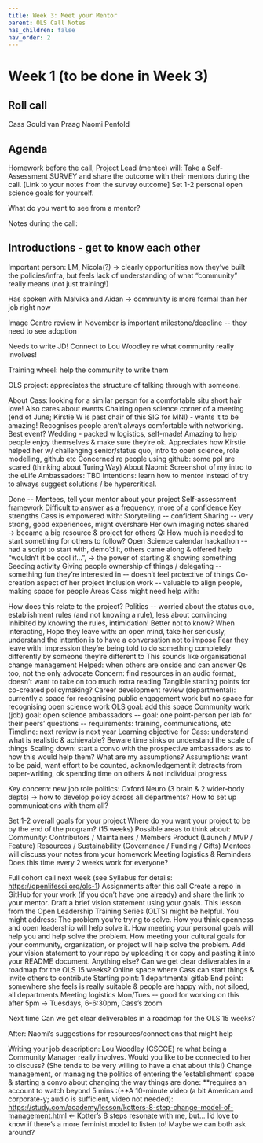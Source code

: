 ```yaml
---
title: Week 3: Meet your Mentor
parent: OLS Call Notes
has_children: false
nav_order: 2
---
```


# Week 1 (to be done in Week 3)
## Roll call
Cass Gould van Praag
Naomi Penfold

## Agenda

Homework before the call, Project Lead (mentee) will:
Take a Self-Assessment SURVEY and share the outcome with their mentors during the call.
 [Link to your notes from the survey outcome]
Set 1-2 personal open science goals for yourself.




What do you want to see from a mentor?




Notes during the call:

## Introductions - get to know each other

Important person: LM, Nicola(?) → clearly opportunities now they’ve built the policies/infra, but feels lack of understanding of what “community” really means (not just training!)

Has spoken with Malvika and Aidan → community is more formal than her job right now

Image Centre review in November is important milestone/deadline -- they need to see adoption

Needs to write JD! Connect to Lou Woodley re what community really involves!

Training wheel: help the community to write them

OLS project: appreciates the structure of talking through with someone.

About Cass:
looking for a similar person for a comfortable situ
short hair love!
Also cares about events
Chairing open science corner of a meeting (end of June; Kirstie W is past chair of this SIG for MNI) - wants it to be amazing! Recognises people aren’t always comfortable with networking.
Best event? Wedding - packed w logistics, self-made! Amazing to help people enjoy themselves & make sure they’re ok.
Appreciates how Kirstie helped her w/ challenging senior/status quo, intro to open science, role modelling, github etc
Concerned re people using github: some ppl are scared (thinking about Turing Way)
About Naomi:
Screenshot of my intro to the eLife Ambassadors:
TBD
Intentions: learn how to mentor instead of try to always suggest solutions / be hypercritical.


Done -- Mentees, tell your mentor about your project
Self-assessment framework
Difficult to answer as a frequency, more of a confidence
Key strengths Cass is empowered with:
Storytelling -- confident
Sharing -- very strong, good experiences, might overshare
Her own imaging notes shared → became a big resource & project for others
Q: How much is needed to start something for others to follow?
Open Science calendar hackathon -- had a script to start with, demo’d it, others came along & offered help “wouldn’t it be cool if…”, → the power of starting & showing something
Seeding activity
Giving people ownership of things / delegating -- something fun they’re interested in -- doesn’t feel protective of things
Co-creation aspect of her project
Inclusion work -- valuable to align people, making space for people
Areas Cass might need help with:
>>
How does this relate to the project?
Politics -- worried about the status quo, establishment rules (and not knowing a rule), less about convincing
Inhibited by knowing the rules, intimidation! Better not to know?
When interacting,
Hope they leave with: an open mind, take her seriously, understand the intention is to have a conversation not to impose
Fear they leave with: impression they’re being told to do something completely differently by someone they’re different to
This sounds like organisational change management
Helped: when others are onside and can answer Qs too, not the only advocate
Concern: find resources in an audio format, doesn’t want to take on too much extra reading
Tangible starting points for co-created policymaking?
Career development review (departmental): currently a space for recognising public engagement work but no space for recognising open science work
OLS goal: add this space
Community work (job) goal: open science ambassadors -- goal: one point-person per lab for their peers’ questions -- requirements: training, communications, etc
Timeline: next review is next year
Learning objective for Cass: understand what is realistic & achievable? Beware time sinks or understand the scale of things
Scaling down: start a convo with the prospective ambassadors as to how this would help them? What are my assumptions?
Assumptions: want to be paid, want effort to be counted, acknowledgement it detracts from paper-writing, ok spending time on others & not individual progress

Key concern: new job role politics: Oxford Neuro (3 brain & 2 wider-body depts) → how to develop policy across all departments? How to set up communications with them all?


Set 1-2 overall goals for your project
Where do you want your project to be by the end of the program? (15 weeks)
Possible areas to think about:
Community: Contributors / Maintainers / Members
Product (Launch / MVP / Feature)
Resources / Sustainability (Governance / Funding / Gifts)
Mentees will discuss your notes from your homework
Meeting logistics & Reminders
Does this time every 2 weeks work for everyone?


Full cohort call next week (see Syllabus for details: https://openlifesci.org/ols-1)
Assignments after this call
Create a repo in GitHub for your work (if you don’t have one already) and share the link to your mentor.
Draft a brief vision statement using your goals. This lesson from the Open Leadership Training Series (OLTS) might be helpful.
You might address:
The problem you’re trying to solve.
How you think openness and open leadership will help solve it.
How meeting your personal goals will help you and help solve the problem.
How meeting your cultural goals for your community, organization, or project will help solve the problem.
Add your vision statement to your repo by uploading it or copy and pasting it into your README document.
Anything else?
Can we get clear deliverables in a roadmap for the OLS 15 weeks?
Online space where Cass can start things & invite others to contribute
Starting point: 1 departmental gitlab
End point: somewhere she feels is really suitable & people are happy with, not siloed, all departments
Meeting logistics
Mon/Tues -- good for working on this after 5pm → Tuesdays, 6-6:30pm, Cass’s zoom

Next time
Can we get clear deliverables in a roadmap for the OLS 15 weeks?

After: Naomi’s suggestions for resources/connections that might help

Writing your job description: Lou Woodley (CSCCE) re what being a Community Manager really involves. Would you like to be connected to her to discuss? (She tends to be very willing to have a chat about this!)
Change management, or managing the politics of entering the ‘establishment’ space & starting a convo about changing the way things are done:
**requires an account to watch beyond 5 mins :(**A 10-minute video (a bit American and corporate-y; audio is sufficient, video not needed): https://study.com/academy/lesson/kotters-8-step-change-model-of-management.html ← Kotter’s 8 steps resonate with me, but...
I’d love to know if there’s a more feminist model to listen to! Maybe we can both ask around?
